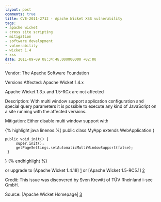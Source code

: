 ```yaml
---
layout: post
comments: true
title: CVE-2011-2712 - Apache Wicket XSS vulnerability
tags:
- apache wicket
- cross site scripting
- mitigation
- software development
- vulnerability
- wicket 1.4
- xss
date: 2011-09-09 08:34:48.000000000 +02:00
---
```

Vendor: The Apache Software Foundation

Versions Affected: Apache Wicket 1.4.x


Apache Wicket 1.3.x and 1.5-RCx are not affected

Description: With multi window support application configuration and special query parameters it is possible to execute any kind of JavaScript on a site running with the affected versions.

Mitigation: Either disable multi window support with 

{% highlight java linenos %} 
public class MyApp extends WebApplication {
 
    public void init() {
         super.init();
         getPageSettings.setAutomaticMultiWindowSupport(false);
     }
}
{% endhighlight %} 
 
or upgrade to [Apache Wicket 1.4.18] [1] or [Apache Wicket 1.5-RC5.1] [2]

Credit: This issue was discovered by Sven Krewitt of TÜV Rheinland i-sec GmbH.  

Source: [Apache Wicket Homepage] [3] 


[1]: "http://wicket.apache.org/2011/08/09/wicket-1.4.18-released.html"
[2]: "http://wicket.apache.org/2011/06/25/wicket-1.5-RC5.1-released.html"
[3]: "http://wicket.apache.org/2011/08/23/cve-2011-2712.html"